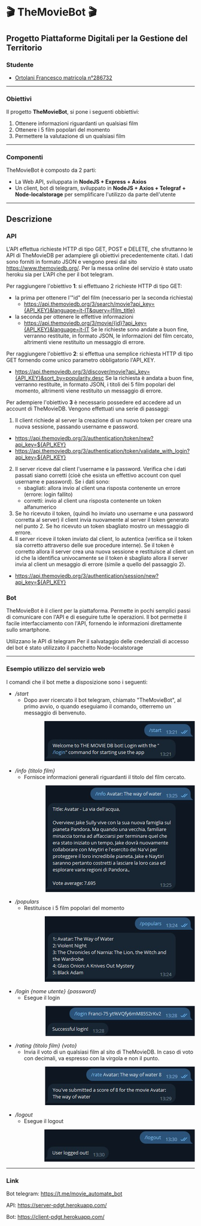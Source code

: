 # 🎬 TheMovieBot 🎬 #

## Progetto Piattaforme Digitali per la Gestione del Territorio ##

### Studente ###
 * [Ortolani Francesco matricola n°286732](https://github.com/Franci-75)

------------------------------------------------------------------------

### Obiettivi ###
Il progetto **TheMovieBot**, si pone i seguenti obbiettivi:
1. Ottenere informazioni riguardanti un qualsiasi film
2. Ottenere i 5 film popolari del momento
3. Permettere la valutazione di un qualsiasi film

------------------------------------------------------------------------

### Componenti ###
TheMovieBot è composto da 2 parti:
- La Web API, sviluppata in **NodeJS + Express + Axios**
- Un client, bot di telegram, sviluppato in **NodeJS + Axios + Telegraf + Node-localstorage** per semplificare l'utilizzo da parte dell'utente

------------------------------------------------------------------------

## Descrizione ##

### API ###
L'API effettua richieste HTTP di tipo GET, POST e DELETE, che sfruttanno le API di TheMovieDB per adampiere gli obiettivi precedentemente citati. I dati sono forniti in formato JSON e vengono presi dal sito https://www.themoviedb.org/. 
Per la messa online del servizio è stato usato heroku sia per L'API che per il bot telegram.

Per raggiungere l'obiettivo **1**: si effettuano 2 richieste HTTP di tipo GET:
+ la prima per ottenere l'"id" del film (necessario per la seconda richiesta)
    - https://api.themoviedb.org/3/search/movie?api_key={API_KEY}&language=it-IT&query={film_title}
+ la seconda per ottenere le effettive informazioni
    - https://api.themoviedb.org/3/movie/{id}?api_key={API_KEY}&language=it-IT
Se le richieste sono andate a buon fine, verranno restituite, in formato JSON, le informazioni del film cercato, altrimenti viene restituito un messaggio di errore.

Per raggiungere l'obiettivo **2**: si effettua una semplice richiesta HTTP di tipo GET fornendo come unico parametro obbligatorio l'API_KEY.
- https://api.themoviedb.org/3/discover/movie?api_key={API_KEY}&sort_by=popularity.desc
Se la richiesta è andata a buon fine, verranno restituite, in formato JSON, i titoli dei 5 film popolari del momento, altrimenti viene restituito un messaggio di errore.

Per adempiere l'obiettivo **3** è necessario possedere ed accedere ad un account di TheMovieDB.
Vengono effettuati una serie di passaggi:
1. Il client richiede al server la creazione di un nuovo token per creare una nuova sessione, passando username e password.
- https://api.themoviedb.org/3/authentication/token/new?api_key=${API_KEY}
- https://api.themoviedb.org/3/authentication/token/validate_with_login?api_key=${API_KEY}
2. Il server riceve dal client l'username e la password. Verifica che i dati passati siano corretti (cioè che esista un effettivo account con quel username e password). Se i dati sono:
    - sbagliati: allora invio al client una risposta contenente un errore (errore: login fallito)
    - corretti: invio al client una risposta contenente un token alfanumerico
3. Se ho ricevuto il token, (quindi ho inviato uno username e una password corretta al server) il client invia nuovamente al server il token generato nel punto 2. Se ho ricevuto un token sbagliato mostro un messaggio di errore.
4. Il server riceve il token inviato dal client, lo autentica (verifica se il token sia corretto attraverso delle sue procedure interne). Se il token è corretto allora il server crea una nuova sessione e restituisce al client un id che la identifica univocamente se il token è sbagliato allora il server invia al client un mesaggio di errore (simile a quello del passaggio 2).
- https://api.themoviedb.org/3/authentication/session/new?api_key=${API_KEY}


### Bot ###

TheMovieBot è il client per la piattaforma. Permette in pochi semplici passi di comunicare con l'API e di eseguire tutte le operazioni.
Il bot permette il facile interfacciamento con l'API, fornendo le informazioni direttamente sullo smartphone.

Utilizzano le API di telegram
Per il salvataggio delle credenziali di accesso del bot é stato utilizzato il pacchetto Node-localstorage




------------------------------------------------------------------------

### Esempio utilizzo del servizio web ###

I comandi che il bot mette a disposizione sono i seguenti:
- */start* 
    * Dopo aver ricercato il bot telegram, chiamato "TheMovieBot", al primo avvio, o quando eseguiamo il comando, otterremo un messaggio di benvenuto.
<div align="right"><img src='img/start.jpg' ></div>

- */info {titolo film}*
    * Fornisce informazioni generali riguardanti il titolo del film cercato.
<div align="right"><img src='img/info.jpg' ></div>

- */populars*
    * Restituisce i 5 film popolari del momento
<div align="right"><img src='img/populars.jpg' ></div>

- */login {nome utente} {password}*
    * Esegue il login
<div align="right"><img src='img/login.jpg' ></div>

- */rating {titolo film} {voto}*
    * Invia il voto di un qualsiasi film al sito di TheMovieDB. In caso di voto con decimali, va espresso con la virgola e non il punto.
<div align="right"><img src='img/rating.jpg' ></div>

- */logout* 
    * Esegue il logout
<div align="right"><img src='img/logout.jpg' ></div>

------------------------------------------------------------------------

### Link ###

Bot telegram: https://t.me/movie_automate_bot

API:          https://server-pdgt.herokuapp.com/

Bot:          https://client-pdgt.herokuapp.com/